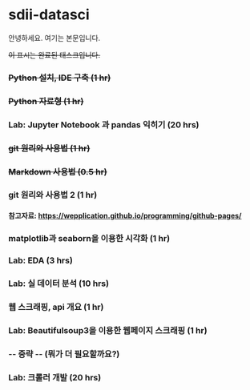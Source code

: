 # sdii-datasci

안녕하세요. 여기는 본문입니다.

<s> 이 표시는 완료된 태스크입니다. </s>

### <s> Python 설치, IDE 구축 (1 hr) </s>

### <s> Python 자료형 (1 hr) </s>

### Lab: Jupyter Notebook 과 pandas 익히기 (20 hrs)

### <s> git 원리와 사용법 (1 hr) </s>

### <s> Markdown 사용법 (0.5 hr) </s>

### git 원리와 사용법 2 (1 hr) 

#### 참고자료: https://wepplication.github.io/programming/github-pages/

### matplotlib과 seaborn을 이용한 시각화 (1 hr)

### Lab: EDA (3 hrs)

### Lab: 실 데이터 분석 (10 hrs)

### 웹 스크래핑, api 개요 (1 hr)

### Lab: Beautifulsoup3을 이용한 웹페이지 스크래핑 (1 hr)

### -- 중략 -- (뭐가 더 필요할까요?)

### Lab: 크롤러 개발 (20 hrs)
